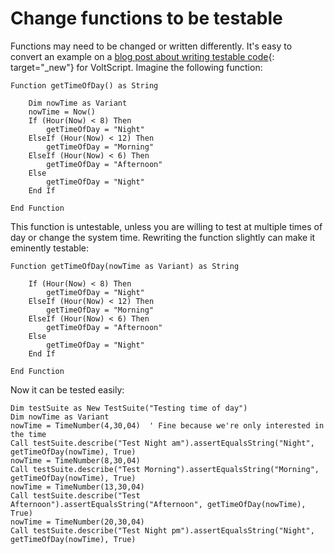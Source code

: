 # Change functions to be testable

Functions may need to be changed or written differently. It's easy to convert an example on a [blog post about writing testable code](https://www.toptal.com/qa/how-to-write-testable-code-and-why-it-matters){: target="_new"} for VoltScript. Imagine the following function:

```vbscript
Function getTimeOfDay() as String

    Dim nowTime as Variant
    nowTime = Now()
    If (Hour(Now) < 8) Then
        getTimeOfDay = "Night"
    ElseIf (Hour(Now) < 12) Then
        getTimeOfDay = "Morning"
    ElseIf (Hour(Now) < 6) Then
        getTimeOfDay = "Afternoon"
    Else
        getTimeOfDay = "Night"
    End If

End Function
```

This function is untestable, unless you are willing to test at multiple times of day or change the system time. Rewriting the function slightly can make it eminently testable:

```vbscript
Function getTimeOfDay(nowTime as Variant) as String

    If (Hour(Now) < 8) Then
        getTimeOfDay = "Night"
    ElseIf (Hour(Now) < 12) Then
        getTimeOfDay = "Morning"
    ElseIf (Hour(Now) < 6) Then
        getTimeOfDay = "Afternoon"
    Else
        getTimeOfDay = "Night"
    End If

End Function
```

Now it can be tested easily:

```
Dim testSuite as New TestSuite("Testing time of day")
Dim nowTime as Variant
nowTime = TimeNumber(4,30,04)  ' Fine because we're only interested in the time
Call testSuite.describe("Test Night am").assertEqualsString("Night", getTimeOfDay(nowTime), True)
nowTime = TimeNumber(8,30,04)
Call testSuite.describe("Test Morning").assertEqualsString("Morning", getTimeOfDay(nowTime), True)
nowTime = TimeNumber(13,30,04)
Call testSuite.describe("Test Afternoon").assertEqualsString("Afternoon", getTimeOfDay(nowTime), True)
nowTime = TimeNumber(20,30,04)
Call testSuite.describe("Test Night pm").assertEqualsString("Night", getTimeOfDay(nowTime), True)
```